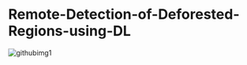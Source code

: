 # Remote-Detection-of-Deforested-Regions-using-DL
![githubimg1](https://user-images.githubusercontent.com/77133473/163895650-94f73ee7-eb89-49fe-8915-35a733317b1a.PNG)
